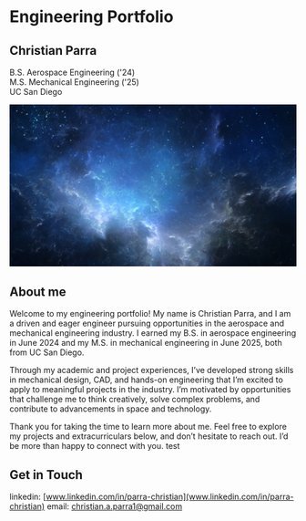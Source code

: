 # Engineering Portfolio
## Christian Parra<br/>
B.S. Aerospace Engineering ('24)<br/>
M.S. Mechanical Engineering ('25)<br/>
UC San Diego

![Frong Page](Thumbnail-image.jpg)

## About me
Welcome to my engineering portfolio! My name is Christian Parra, and I am a driven and eager engineer pursuing opportunities in the aerospace and mechanical engineering industry. I earned my B.S. in aerospace engineering in June 2024 and my M.S. in mechanical engineering in June 2025, both from UC San Diego. <br/>

Through my academic and project experiences, I’ve developed strong skills in mechanical design, CAD, and hands-on engineering that I’m excited to apply to meaningful projects in the industry. I’m motivated by opportunities that challenge me to think creatively, solve complex problems, and contribute to advancements in space and technology.<br/>

Thank you for taking the time to learn more about me. Feel free to explore my projects and extracurriculars below, and don’t hesitate to reach out. I’d be more than happy to connect with you.
test

## Get in Touch

linkedin: [www.linkedin.com/in/parra-christian](www.linkedin.com/in/parra-christian)
email: christian.a.parra1@gmail.com
